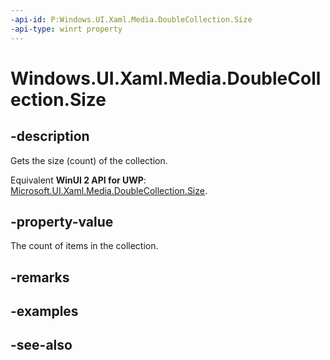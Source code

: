 ```yaml
---
-api-id: P:Windows.UI.Xaml.Media.DoubleCollection.Size
-api-type: winrt property
---
```


<!-- Property syntax
public uint Size { get; }
-->

# Windows.UI.Xaml.Media.DoubleCollection.Size

## -description
Gets the size (count) of the collection.

Equivalent **WinUI 2 API for UWP**: [Microsoft.UI.Xaml.Media.DoubleCollection.Size](/windows/winui/api/microsoft.ui.xaml.media.doublecollection.size).

## -property-value
The count of items in the collection.

## -remarks

## -examples

## -see-also
